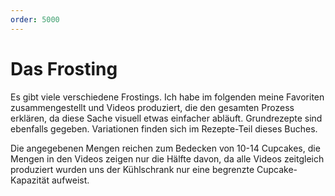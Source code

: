 ```yaml
---
order: 5000
---
```

# Das Frosting
Es gibt viele verschiedene Frostings. Ich habe im folgenden meine Favoriten zusammengestellt und Videos produziert, die den gesamten Prozess erklären, da diese Sache visuell etwas einfacher abläuft. Grundrezepte sind ebenfalls gegeben. Variationen finden sich im Rezepte-Teil dieses Buches.

Die angegebenen Mengen reichen zum Bedecken von 10-14 Cupcakes, die Mengen in den Videos zeigen nur die Hälfte davon, da alle Videos zeitgleich produziert wurden uns der Kühlschrank nur eine begrenzte Cupcake-Kapazität aufweist.
